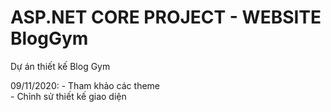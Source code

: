 # ASP.NET CORE PROJECT - WEBSITE BlogGym

Dự án thiết kế Blog Gym

09/11/2020: - Tham khảo các theme <br>
            - Chỉnh sử thiết kế giao diện
